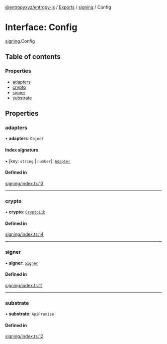 [@entropyxyz/entropy-js](../README.md) / [Exports](../modules.md) / [signing](../modules/signing.md) / Config

# Interface: Config

[signing](../modules/signing.md).Config

## Table of contents

### Properties

- [adapters](signing.Config.md#adapters)
- [crypto](signing.Config.md#crypto)
- [signer](signing.Config.md#signer)
- [substrate](signing.Config.md#substrate)

## Properties

### adapters

• **adapters**: `Object`

#### Index signature

▪ [key: `string` \| `number`]: [`Adapter`](signing_adapters_types.Adapter.md)

#### Defined in

[signing/index.ts:13](https://github.com/entropyxyz/entropy-js/blob/7732646/src/signing/index.ts#L13)

___

### crypto

• **crypto**: [`CryptoLib`](utils_crypto.CryptoLib.md)

#### Defined in

[signing/index.ts:14](https://github.com/entropyxyz/entropy-js/blob/7732646/src/signing/index.ts#L14)

___

### signer

• **signer**: [`Signer`](types.Signer.md)

#### Defined in

[signing/index.ts:11](https://github.com/entropyxyz/entropy-js/blob/7732646/src/signing/index.ts#L11)

___

### substrate

• **substrate**: `ApiPromise`

#### Defined in

[signing/index.ts:12](https://github.com/entropyxyz/entropy-js/blob/7732646/src/signing/index.ts#L12)
